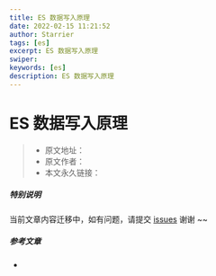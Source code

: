 ```yaml
---
title: ES 数据写入原理
date: 2022-02-15 11:21:52
author: Starrier
tags: [es]
excerpt: ES 数据写入原理
swiper:
keywords: [es]
description: ES 数据写入原理
---
```


#  ES 数据写入原理

> * 原文地址：[]()
> * 原文作者：[]()
> * 本文永久链接：[]()

##### **特别说明**

当前文章内容迁移中，如有问题，请提交 [issues](https://github.com/Starrier/starrier.github.io/issues) 谢谢 ~~

##### 参考文章

- [](https://juejin.cn/post/7034068713011839006)
